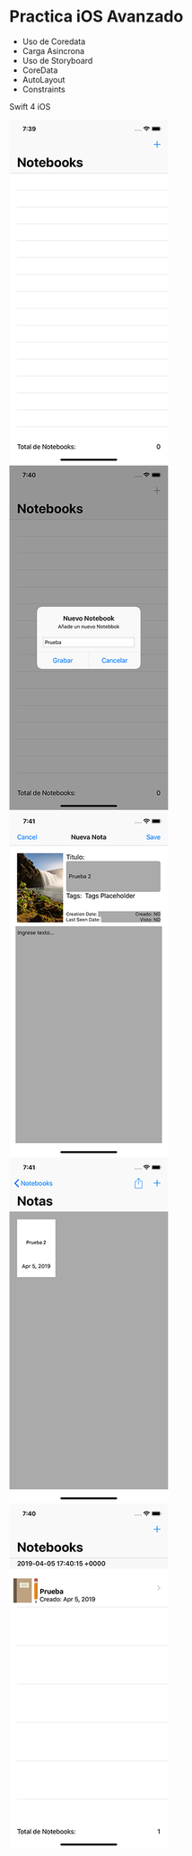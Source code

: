 # Practica iOS Avanzado

- Uso de Coredata
- Carga Asincrona
- Uso de Storyboard
- CoreData
- AutoLayout
- Constraints

Swift 4 iOS

![Screenshot](vista1.png)
![Screenshot](vista2.png)
![Screenshot](vista3.png)
![Screenshot](vista4.png)
![Screenshot](vista5.png)
